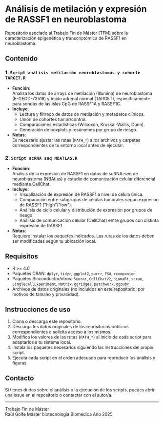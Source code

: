 # Análisis de metilación y expresión de RASSF1 en neuroblastoma

Repositorio asociado al Trabajo Fin de Máster (TFM) sobre la caracterización epigenética y transcriptómica de RASSF1 en neuroblastoma.

## Contenido

### 1. `Script análisis metilación neuroblastomas y cohorte TARGET.R`

- **Función**:  
  Analiza los datos de arrays de metilación (Illumina) de neuroblastoma (E-GEOD-73518) y tejido adrenal normal (TARGET), específicamente para sondas de las islas CpG de RASSF1A y RASSF1C.
- **Incluye**:
  - Lectura y filtrado de datos de metilación y metadatos clínicos.
  - Unión de cohortes tumor/control.
  - Comparaciones estadísticas (Wilcoxon, Kruskal-Wallis, Dunn).
  - Generación de boxplots y resúmenes por grupo de riesgo.
- **Notas**:  
  Es necesario ajustar las rutas (`PATH_*`) a los archivos y carpetas correspondientes de tu entorno local antes de ejecutar.

### 2. `Script scRNA seq NBATLAS.R`

- **Función**:  
  Análisis de la expresión de RASSF1 en datos de scRNA-seq de neuroblastoma (NBAtlas) y estudio de comunicación celular diferencial mediante CellChat.
- **Incluye**:
  - Visualización de expresión de RASSF1 a nivel de célula única.
  - Comparación entre subgrupos de células tumorales según expresión de RASSF1 ("high"/"low").
  - Análisis de ciclo celular y distribución de expresión por grupos de riesgo.
  - Análisis de comunicación celular (CellChat) entre grupos con distinta expresión de RASSF1.
- **Notas**:  
  Requiere instalar los paquetes indicados. Las rutas de los datos deben ser modificadas según tu ubicación local.

## Requisitos

- R >= 4.0
- Paquetes CRAN: `dplyr`, `tidyr`, `ggplot2`, `purrr`, `FSA`, `rcompanion`
- Paquetes Bioconductor/otros: `Seurat`, `CellChatV2`, `biomaRt`, `scran`, `SingleCellExperiment`, `Matrix`, `ggridges`, `patchwork`, `ggpubr`
- Archivos de datos originales (no incluidos en este repositorio, por motivos de tamaño y privacidad).

## Instrucciones de uso

1. Clona o descarga este repositorio.
2. Descarga los datos originales de los repositorios públicos correspondientes o solicita acceso a los mismos.
3. Modifica los valores de las rutas (`PATH_*`) al inicio de cada script para adaptarlos a tu sistema local.
4. Instala los paquetes necesarios siguiendo las instrucciones del propio script.
5. Ejecuta cada script en el orden adecuado para reproducir los análisis y figuras.

## Contacto

Si tienes dudas sobre el análisis o la ejecución de los scripts, puedes abrir una issue en el repositorio o contactar con el autor/a.

---

Trabajo Fin de Máster  
Raúl Golfe
Máster biotecnología Biomédica
Año 2025
